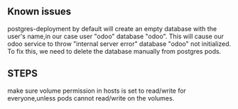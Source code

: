 ## Known issues

postgres-deployment by default will create an empty database with the user's name,in our case user "odoo" database "odoo".
This will cause our odoo service to throw "internal server error" database  "odoo" not initialized.
To fix this, we need to delete the database manually from postgres pods.

## STEPS
make sure volume permission in hosts is set to read/write for everyone,unless pods cannot read/write on the volumes.
